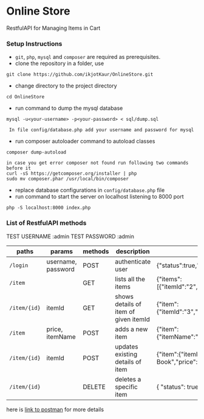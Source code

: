 
# Online Store

RestfulAPI for Managing Items in Cart

### Setup Instructions

* `git`, `php`, `mysql` and `composer` are required as prerequisites.
* clone the repository in a folder, use
```
git clone https://github.com/ikjotKaur/OnlineStore.git
```
* change directory to the project directory
```
cd OnlineStore
```
* run command to dump the mysql database
```
mysql -u<your-username> -p<your-password> < sql/dump.sql

 In file config/database.php add your username and password for mysql
```
* run composer autoloader command to autoload classes
```
composer dump-autoload

in case you get error composer not found run following two commands before it
curl -sS https://getcomposer.org/installer | php
sudo mv composer.phar /usr/local/bin/composer

```
* replace database configurations in `config/database.php` file
* run command to start the server on localhost listening to 8000 port
```
php -S localhost:8000 index.php
```


### List of RestfulAPI methods

TEST USERNAME  :admin
TEST PASSWORD  :admin


| paths | params | methods | description  | response
|---|---|---|---|---|
| `/login` | username, password | POST | authenticate user | {"status":true,"message":"Already LoggedIn"} |
| `/item`  |  | GET | lists all the items | {"items":[{"itemId":"2","itemName":"Book1","price":"200"}]}
| `/item/{id}` | itemId | GET | shows details of item of given itemId | {"item":{"itemId":"3","itemName":"Book2","price":"3000"}} |
| `/item` | price, itemName | POST | adds a new item | {"item":{"itemName":"Book2","price":"3000","itemId":"3"}} |
| `/item/{id}` | itemId | POST | updates existing details of item |  {"item":{"itemId":"6","itemName":" Updated Book","price":"500"}} |
| `/item/{id}` | | DELETE | deletes a specific item | { "status": true } |


here is [link to postman][] for more details


[link to postman]: https://www.getpostman.com/collections/3a118cb196e1e2cd6f5e
